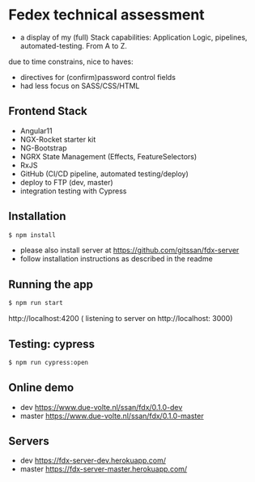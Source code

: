 # Fedex technical assessment

- a display of my (full) Stack capabilities: Application Logic, pipelines, automated-testing. From A to Z.

due to time constrains, nice to haves:

- directives for (confirm)password control fields
- had less focus on SASS/CSS/HTML

## Frontend Stack

- Angular11
- NGX-Rocket starter kit
- NG-Bootstrap
- NGRX State Management (Effects, FeatureSelectors)
- RxJS
- GitHub (CI/CD pipeline, automated testing/deploy)
- deploy to FTP (dev, master)
- integration testing with Cypress

## Installation

```bash
$ npm install
```

- please also install server at https://github.com/gitssan/fdx-server
- follow installation instructions as described in the readme

## Running the app

```bash
$ npm run start
```

http://localhost:4200
( listening to server on http://localhost: 3000)

## Testing: cypress

```bash
$ npm run cypress:open
```

## Online demo

- dev https://www.due-volte.nl/ssan/fdx/0.1.0-dev
- master https://www.due-volte.nl/ssan/fdx/0.1.0-master

## Servers

- dev https://fdx-server-dev.herokuapp.com/
- master https://fdx-server-master.herokuapp.com/
